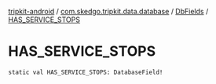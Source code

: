 [tripkit-android](../../index.md) / [com.skedgo.tripkit.data.database](../index.md) / [DbFields](index.md) / [HAS_SERVICE_STOPS](./-h-a-s_-s-e-r-v-i-c-e_-s-t-o-p-s.md)

# HAS_SERVICE_STOPS

`static val HAS_SERVICE_STOPS: DatabaseField!`
